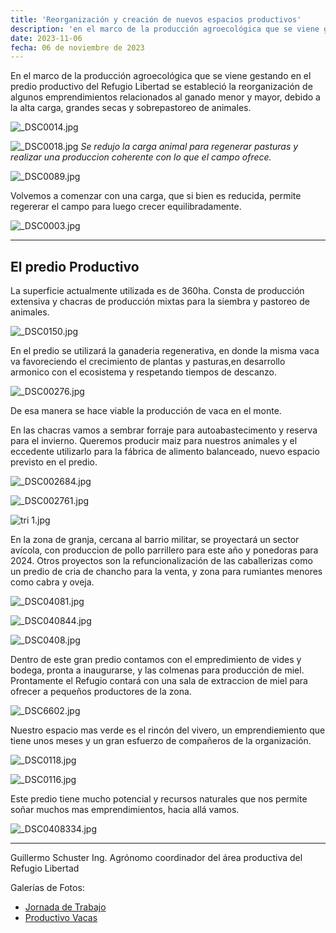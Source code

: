 ```yaml
---
title: 'Reorganización y creación de nuevos espacios productivos'
description: 'en el marco de la producción agroecológica que se viene gestando en el predio productivo'
date: 2023-11-06
fecha: 06 de noviembre de 2023
---
```


En el marco de la producción agroecológica que se viene gestando en el predio productivo del Refugio Libertad se estableció la reorganización de algunos emprendimientos relacionados al ganado menor y mayor, debido a la alta carga, grandes secas y sobrepastoreo de animales.

![_DSC0014.jpg](/assets/images/2023-11-06-reorganizacion-y-creacion-de-nuevos-espacios-productivos/HyukvjIm6.jpg)

![_DSC0018.jpg](/assets/images/2023-11-06-reorganizacion-y-creacion-de-nuevos-espacios-productivos/r1-Fvi8X6.jpg)
*Se redujo la carga animal  para regenerar pasturas y realizar una produccion coherente con lo que el campo ofrece.*

![_DSC0089.jpg](/assets/images/2023-11-06-reorganizacion-y-creacion-de-nuevos-espacios-productivos/S1gKYsLX6.jpg)

Volvemos a comenzar con una carga, que si bien es reducida, permite regererar el campo para luego crecer equilibradamente.

![_DSC0003.jpg](/assets/images/2023-11-06-reorganizacion-y-creacion-de-nuevos-espacios-productivos/HkGVOsUQa.jpg)

---

## El predio Productivo
La superficie actualmente utilizada es de 360ha. Consta de producción extensiva y chacras de producción mixtas para la siembra y pastoreo de animales.

![_DSC0150.jpg](/assets/images/2023-11-06-reorganizacion-y-creacion-de-nuevos-espacios-productivos/BkRgqjLX6.jpg)

En el predio se utilizará la ganaderia regenerativa, en donde la misma vaca va favoreciendo el crecimiento de plantas y pasturas,en desarrollo armonico con el ecosistema  y respetando tiempos de descanzo. 

![_DSC00276.jpg](/assets/images/2023-11-06-reorganizacion-y-creacion-de-nuevos-espacios-productivos/r1C29iLmT.jpg)

De esa manera se hace viable la producción de vaca en el monte.

En las chacras vamos a sembrar forraje para autoabastecimento y reserva para el invierno.
Queremos producir maiz para nuestros animales y el eccedente utilizarlo para la fábrica de alimento balanceado, nuevo espacio previsto en el predio.

![_DSC002684.jpg](/assets/images/2023-11-06-reorganizacion-y-creacion-de-nuevos-espacios-productivos/HkL8hiU7T.jpg)

![_DSC002761.jpg](/assets/images/2023-11-06-reorganizacion-y-creacion-de-nuevos-espacios-productivos/rk4IosL76.jpg)

![tri 1.jpg](/assets/images/2023-11-06-reorganizacion-y-creacion-de-nuevos-espacios-productivos/ry863sUmT.jpg)

En la zona de granja, cercana al barrio militar, se proyectará un sector avícola, con produccion de pollo parrillero para este año y  ponedoras para 2024.
Otros proyectos son la refuncionalización de las caballerizas como un  predio de cria de chancho para la venta, y  zona para rumiantes menores como cabra y oveja.

![_DSC04081.jpg](/assets/images/2023-11-06-reorganizacion-y-creacion-de-nuevos-espacios-productivos/BJvbehIm6.jpg)

![_DSC040844.jpg](/assets/images/2023-11-06-reorganizacion-y-creacion-de-nuevos-espacios-productivos/B10-l2Lmp.jpg)

![_DSC0408.jpg](/assets/images/2023-11-06-reorganizacion-y-creacion-de-nuevos-espacios-productivos/ByPfxh8mp.jpg)

Dentro de este gran predio contamos con el empredimiento de vides y bodega, pronta a inaugurarse, y las colmenas para producción de miel. Prontamente el Refugio contará con una sala de extraccion de miel para ofrecer a pequeños productores de la zona.

![_DSC6602.jpg](/assets/images/2023-11-06-reorganizacion-y-creacion-de-nuevos-espacios-productivos/SJa3-hIm6.jpg)

Nuestro espacio mas verde es el rincón del vivero, un emprendiemiento que tiene unos meses y un gran esfuerzo de compañeros de la organización.

![_DSC0118.jpg](/assets/images/2023-11-06-reorganizacion-y-creacion-de-nuevos-espacios-productivos/rkPLi38Qa.jpg)

![_DSC0116.jpg](/assets/images/2023-11-06-reorganizacion-y-creacion-de-nuevos-espacios-productivos/ByALj2Ima.jpg)

Este predio tiene mucho potencial y recursos naturales que nos permite soñar muchos  mas emprendimientos, hacia allá vamos.

![_DSC0408334.jpg](/assets/images/2023-11-06-reorganizacion-y-creacion-de-nuevos-espacios-productivos/BkemghLQT.jpg)

---
Guillermo Schuster
Ing. Agrónomo
coordinador del área productiva del Refugio Libertad

Galerías de Fotos:
- [Jornada de Trabajo](https://refugio.libre.org.ar/fotos/2023-11-06-reorganizacion-y-creacion-de-nuevos-espacios-productivos-jornada_de_trabajo.html)
- [Productivo Vacas](https://refugio.libre.org.ar/fotos/2023-11-06-reorganizacion-y-creacion-de-nuevos-espacios-productivos-productivo_vacas.html)

